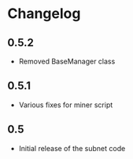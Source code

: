# Changelog

## 0.5.2

- Removed BaseManager class

## 0.5.1

- Various fixes for miner script

## 0.5

- Initial release of the subnet code
